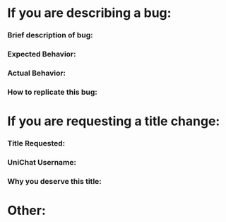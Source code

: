# If you are describing a bug:

### Brief description of bug:

### Expected Behavior:

### Actual Behavior:

### How to replicate this bug:

# If you are requesting a title change:

### Title Requested:

### UniChat Username:

### Why you deserve this title: 

# Other:
